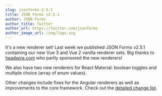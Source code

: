```yaml
---
slug: jsonforms-2-5-1
title: JSON Forms v2.5.1
author: JSON Forms
author_title: Twitter
author_url: https://twitter.com/jsonforms
author_image_url: /img/logo.svg
---
```


It's a new renderer set! Last week we published JSON Forms v2.5.1 containing our new Vue 3 and Vue 2 vanilla renderer sets. Big thanks to [headwire.com](http://headwire.com) who partly sponsored the new renderers!

We also have two new renderers for React Material: boolean toggles and multiple choice (array of enum values).

Other changes include fixes for the Angular renderers as well as improvements to the core framework. Check out the [detailed change list](https://github.com/eclipsesource/jsonforms/releases/tag/v2.5.1).
